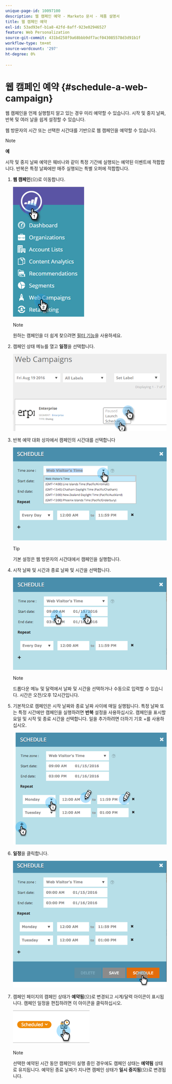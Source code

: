 ```yaml
---
unique-page-id: 10097100
description: 웹 캠페인 예약 - Marketo 문서 - 제품 설명서
title: 웹 캠페인 예약
exl-id: 53ad93ef-b1a8-42fd-8aff-923e02946527
feature: Web Personalization
source-git-commit: 431bd258f9a68bbb9df7acf043085578d3d91b1f
workflow-type: tm+mt
source-wordcount: '297'
ht-degree: 0%

---
```


# 웹 캠페인 예약 {#schedule-a-web-campaign}

웹 캠페인을 언제 실행할지 알고 있는 경우 미리 예약할 수 있습니다. 시작 및 중지 날짜, 반복 및 여러 날을 쉽게 설정할 수 있습니다.

웹 방문자의 시간 또는 선택한 시간대를 기반으로 웹 캠페인을 예약할 수 있습니다.

>[!NOTE]
>
>**예**
>
>시작 및 중지 날짜 예약은 웨비나와 같이 특정 기간에 실행되는 예약된 이벤트에 적합합니다. 반복은 특정 날짜에만 매주 실행되는 특별 오퍼에 적합합니다.

1. **웹 캠페인**(으)로 이동합니다.

   ![](assets/image2016-8-18-16-3a38-3a47.png)

   >[!NOTE]
   >
   >원하는 캠페인을 더 쉽게 찾으려면 [필터 기능](/help/marketo/product-docs/web-personalization/working-with-web-campaigns/filter-web-campaigns.md)을 사용하세요.

1. 캠페인 상태 메뉴를 열고 **일정**&#x200B;을 선택합니다.

   ![](assets/image2016-8-18-16-3a41-3a45.png)

1. 반복 예약 대화 상자에서 캠페인의 시간대를 선택합니다

   ![](assets/image2016-1-14-8-3a14-3a20.png)

   >[!TIP]
   >
   >기본 설정은 웹 방문자의 시간대에서 캠페인을 실행합니다.

1. 시작 날짜 및 시간과 종료 날짜 및 시간을 선택합니다.

   ![](assets/image2016-1-14-8-3a16-3a12.png)

   >[!NOTE]
   >
   >드롭다운 메뉴 및 달력에서 날짜 및 시간을 선택하거나 수동으로 입력할 수 있습니다. 시간은 오전/오후 12시간입니다.

1. 기본적으로 캠페인은 시작 날짜와 종료 날짜 사이에 매일 실행됩니다. 특정 날짜 또는 특정 시간에만 캠페인을 실행하려면 **반복** 설정을 사용하십시오. 캠페인을 표시할 요일 및 시작 및 종료 시간을 선택합니다. 일을 추가하려면 더하기 기호 +를 사용하십시오.

   ![](assets/image2016-1-14-8-3a19-3a37.png)

1. **일정**&#x200B;을 클릭합니다.

   ![](assets/image2016-1-14-8-3a27-3a55.png)

1. 캠페인 페이지의 캠페인 상태가 **예약됨**(으)로 변경되고 시계/달력 아이콘이 표시됩니다. 캠페인 일정을 편집하려면 이 아이콘을 클릭하십시오.

   ![](assets/image2016-1-14-8-3a27-3a32.png)

   >[!NOTE]
   >
   >선택한 예약된 시간 동안 캠페인이 실행 중인 경우에도 캠페인 상태는 **예약됨** 상태로 유지됩니다. 예약된 종료 날짜가 지나면 캠페인 상태가 **일시 중지됨**(으)로 변경됩니다.

